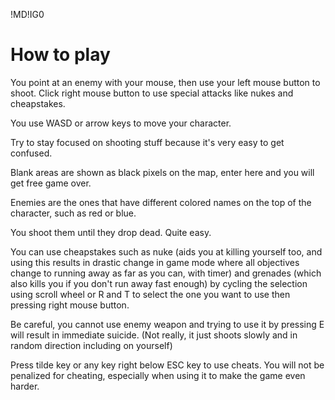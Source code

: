 !MD!IG0
# How to play
You point at an enemy with your mouse, then use your left mouse button to shoot. Click right mouse button to use special attacks like nukes and cheapstakes.

You use WASD or arrow keys to move your character.

Try to stay focused on shooting stuff because it's very easy to get confused.

Blank areas are shown as black pixels on the map, enter here and you will get free game over.

Enemies are the ones that have different colored names on the top of the character, such as red or blue.

You shoot them until they drop dead. Quite easy.

You can use cheapstakes such as nuke (aids you at killing yourself too, and using this results in drastic change in game mode where all objectives change to running away as far as you can, with timer) and grenades (which also kills you if you don't run away fast enough) by cycling the selection using scroll wheel or R and T to select the one you want to use then pressing right mouse button.

Be careful, you cannot use enemy weapon and trying to use it by pressing E will result in immediate suicide. (Not really, it just shoots slowly and in random direction including on yourself)

Press tilde key or any key right below ESC key to use cheats. You will not be penalized for cheating, especially when using it to make the game even harder.

